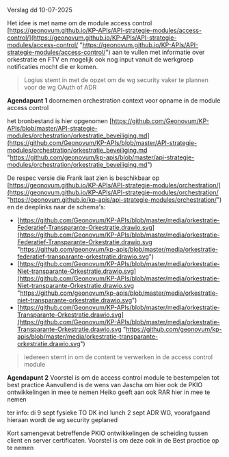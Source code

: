 
Verslag
dd 10-07-2025

Het idee is met name om de module access control [https://geonovum.github.io/KP-APIs/API-strategie-modules/access-control/](https://geonovum.github.io/KP-APIs/API-strategie-modules/access-control/ "https://geonovum.github.io/KP-APIs/API-strategie-modules/access-control/") aan te vullen met informatie over orkestratie en FTV en mogelijk ook nog input vanuit de werkgroep notificaties mocht die er komen.

> Logius stemt in met de opzet om de wg security vaker te plannen voor de wg OAuth of ADR

**Agendapunt 1**
doornemen orchestration context voor opname in de module access control

het bronbestand is hier opgenomen [https://github.com/Geonovum/KP-APIs/blob/master/API-strategie-modules/orchestration/orkestratie_beveiliging.md](https://github.com/Geonovum/KP-APIs/blob/master/API-strategie-modules/orchestration/orkestratie_beveiliging.md "https://github.com/geonovum/kp-apis/blob/master/api-strategie-modules/orchestration/orkestratie_beveiliging.md")

De respec versie die Frank laat zien is beschikbaar op [https://geonovum.github.io/KP-APIs/API-strategie-modules/orchestration/](https://geonovum.github.io/KP-APIs/API-strategie-modules/orchestration/ "https://geonovum.github.io/kp-apis/api-strategie-modules/orchestration/")
en de deeplinks naar de schema's:

- [https://github.com/Geonovum/KP-APIs/blob/master/media/orkestratie-Federatief-Transparante-Orkestratie.drawio.svg](https://github.com/Geonovum/KP-APIs/blob/master/media/orkestratie-Federatief-Transparante-Orkestratie.drawio.svg "https://github.com/geonovum/kp-apis/blob/master/media/orkestratie-federatief-transparante-orkestratie.drawio.svg")
- [https://github.com/Geonovum/KP-APIs/blob/master/media/orkestratie-Niet-transparante-Orkestratie.drawio.svg](https://github.com/Geonovum/KP-APIs/blob/master/media/orkestratie-Niet-transparante-Orkestratie.drawio.svg "https://github.com/geonovum/kp-apis/blob/master/media/orkestratie-niet-transparante-orkestratie.drawio.svg")
- [https://github.com/Geonovum/KP-APIs/blob/master/media/orkestratie-Transparante-Orkestratie.drawio.svg](https://github.com/Geonovum/KP-APIs/blob/master/media/orkestratie-Transparante-Orkestratie.drawio.svg "https://github.com/geonovum/kp-apis/blob/master/media/orkestratie-transparante-orkestratie.drawio.svg")

> iedereen stemt in om de content te verwerken in de access control module

**Agendapunt 2**
Voorstel is om de access control module te bestempelen tot best practice
Aanvullend is de wens van Jascha om hier ook de PKIO ontwikkelingen in mee te nemen
Heiko geeft aan ook RAR hier in mee te nemen

ter info: di 9 sept fysieke TO DK incl lunch
2 sept ADR WG, voorafgaand hieraan wordt de wg security geplaned

Kort samengevat betreffende PKIO ontwikkelingen de scheiding tussen client en server certificaten. Voorstel is om deze ook in de Best practice op te nemen 

